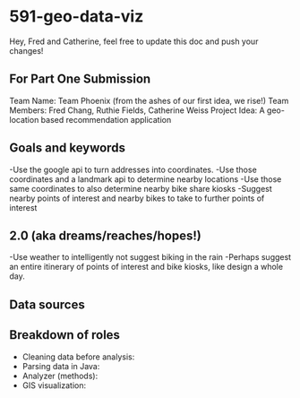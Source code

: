 # 591-geo-data-viz

Hey, Fred and Catherine, feel free to update this doc and push your changes!

## For Part One Submission
Team Name: Team Phoenix (from the ashes of our first idea, we rise!)
Team Members: Fred Chang, Ruthie Fields, Catherine Weiss
Project Idea: A geo-location based recommendation application

## Goals and keywords
-Use the google api to turn addresses into coordinates.
-Use those coordinates and a landmark api to determine nearby locations
-Use those same coordinates to also determine nearby bike share kiosks
-Suggest nearby points of interest and nearby bikes to take to further points of interest

## 2.0 (aka dreams/reaches/hopes!)
-Use weather to intelligently not suggest biking in the rain
-Perhaps suggest an entire itinerary of points of interest and bike kiosks, like design a whole day.


## Data sources


## Breakdown of roles
- Cleaning data before analysis:
- Parsing data in Java:
- Analyzer (methods):
- GIS visualization:

